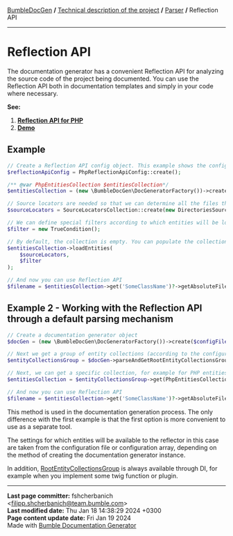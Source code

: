 [BumbleDocGen](../../../README.md) **/**
[Technical description of the project](../../readme.md) **/**
[Parser](../readme.md) **/**
Reflection API

---


# Reflection API

The documentation generator has a convenient Reflection API for analyzing the source code of the project being documented.
You can use the Reflection API both in documentation templates and simply in your code where necessary.

**See:**
1) **[Reflection API for PHP](/docs/tech/02_parser/reflectionApi/php/readme.md)**
2) **[Demo](/demo/demo6-reflection-api/demoScript.php)**

## Example

```php
// Create a Reflection API config object. This example shows the config for parsing PHP code
$reflectionApiConfig = PhpReflectionApiConfig::create();

/** @var PhpEntitiesCollection $entitiesCollection*/
$entitiesCollection = (new \BumbleDocGen\DocGeneratorFactory())->createRootEntitiesCollection($reflectionApiConfig);

// Source locators are needed so that we can determine all the files that will be traversed to fill the collection with data
$sourceLocators = SourceLocatorsCollection::create(new DirectoriesSourceLocator([__DIR__]));

// We can define special filters according to which entities will be loaded
$filter = new TrueCondition();

// By default, the collection is empty. You can populate the collection with data
$entitiesCollection->loadEntities(
    $sourceLocators,
    $filter
);

// And now you can use Reflection API
$filename = $entitiesCollection->get('SomeClassName')?->getAbsoluteFileName();
```

## Example 2 - Working with the Reflection API through a default parsing mechanism

```php
// Create a documentation generator object
$docGen = (new \BumbleDocGen\DocGeneratorFactory())->create($configFile);

// Next we get a group of entity collections (according to the configuration)
$entityCollectionsGroup = $docGen->parseAndGetRootEntityCollectionsGroup();

// Next, we can get a specific collection, for example for PHP entities
$entitiesCollection = $entityCollectionsGroup->get(PhpEntitiesCollection::class);

// And now you can use Reflection API
$filename = $entitiesCollection->get('SomeClassName')?->getAbsoluteFileName();
```

This method is used in the documentation generation process.
The only difference with the first example is that the first option is more convenient to use as a separate tool.

The settings for which entities will be available to the reflector in this case are taken from the configuration file or configuration array, depending on the method of creating the documentation generator instance.

In addition, [RootEntityCollectionsGroup](classes/RootEntityCollectionsGroup.md) is always available through DI, for example when you implement some twig function or plugin.


---

**Last page committer:** fshcherbanich &lt;filipp.shcherbanich@team.bumble.com&gt;<br>**Last modified date:**   Thu Jan 18 14:38:29 2024 +0300<br>**Page content update date:** Fri Jan 19 2024<br>Made with [Bumble Documentation Generator](https://github.com/bumble-tech/bumble-doc-gen/blob/master/docs/README.md)
